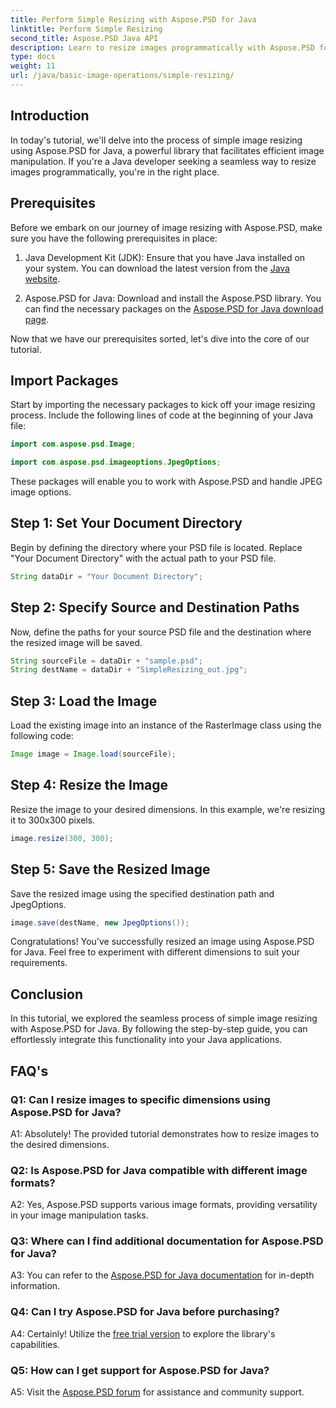 ```yaml
---
title: Perform Simple Resizing with Aspose.PSD for Java
linktitle: Perform Simple Resizing
second_title: Aspose.PSD Java API
description: Learn to resize images programmatically with Aspose.PSD for Java. Follow our step-by-step guide for efficient image manipulation.
type: docs
weight: 11
url: /java/basic-image-operations/simple-resizing/
---
```

## Introduction

In today's tutorial, we'll delve into the process of simple image resizing using Aspose.PSD for Java, a powerful library that facilitates efficient image manipulation. If you're a Java developer seeking a seamless way to resize images programmatically, you're in the right place.

## Prerequisites

Before we embark on our journey of image resizing with Aspose.PSD, make sure you have the following prerequisites in place:

1. Java Development Kit (JDK): Ensure that you have Java installed on your system. You can download the latest version from the [Java website](https://www.oracle.com/java/).

2. Aspose.PSD for Java: Download and install the Aspose.PSD library. You can find the necessary packages on the [Aspose.PSD for Java download page](https://releases.aspose.com/psd/java/).

Now that we have our prerequisites sorted, let's dive into the core of our tutorial.

## Import Packages

Start by importing the necessary packages to kick off your image resizing process. Include the following lines of code at the beginning of your Java file:

```java
import com.aspose.psd.Image;

import com.aspose.psd.imageoptions.JpegOptions;
```

These packages will enable you to work with Aspose.PSD and handle JPEG image options.

## Step 1: Set Your Document Directory

Begin by defining the directory where your PSD file is located. Replace "Your Document Directory" with the actual path to your PSD file.

```java
String dataDir = "Your Document Directory";
```

## Step 2: Specify Source and Destination Paths

Now, define the paths for your source PSD file and the destination where the resized image will be saved.

```java
String sourceFile = dataDir + "sample.psd";
String destName = dataDir + "SimpleResizing_out.jpg";
```

## Step 3: Load the Image

Load the existing image into an instance of the RasterImage class using the following code:

```java
Image image = Image.load(sourceFile);
```

## Step 4: Resize the Image

Resize the image to your desired dimensions. In this example, we're resizing it to 300x300 pixels.

```java
image.resize(300, 300);
```

## Step 5: Save the Resized Image

Save the resized image using the specified destination path and JpegOptions.

```java
image.save(destName, new JpegOptions());
```

Congratulations! You've successfully resized an image using Aspose.PSD for Java. Feel free to experiment with different dimensions to suit your requirements.

## Conclusion

In this tutorial, we explored the seamless process of simple image resizing with Aspose.PSD for Java. By following the step-by-step guide, you can effortlessly integrate this functionality into your Java applications.

## FAQ's

### Q1: Can I resize images to specific dimensions using Aspose.PSD for Java?

A1: Absolutely! The provided tutorial demonstrates how to resize images to the desired dimensions.

### Q2: Is Aspose.PSD for Java compatible with different image formats?

A2: Yes, Aspose.PSD supports various image formats, providing versatility in your image manipulation tasks.

### Q3: Where can I find additional documentation for Aspose.PSD for Java?

A3: You can refer to the [Aspose.PSD for Java documentation](https://reference.aspose.com/psd/java/) for in-depth information.

### Q4: Can I try Aspose.PSD for Java before purchasing?

A4: Certainly! Utilize the [free trial version](https://releases.aspose.com/) to explore the library's capabilities.

### Q5: How can I get support for Aspose.PSD for Java?

A5: Visit the [Aspose.PSD forum](https://forum.aspose.com/c/psd/34) for assistance and community support.
